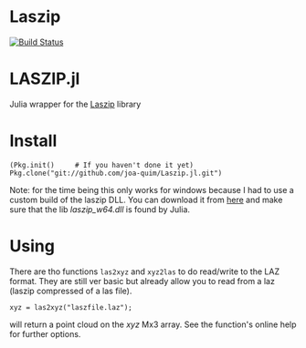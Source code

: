 # Laszip

[![Build Status](https://travis-ci.org/joa-quim/Laszip.jl.svg?branch=master)](https://travis-ci.org/joa-quim/Laszip.jl)

LASZIP.jl
=========

Julia wrapper for the [Laszip](http://www.laszip.org/) library

Install
=======

    (Pkg.init()		# If you haven't done it yet)
    Pkg.clone("git://github.com/joa-quim/Laszip.jl.git")

Note: for the time being this only works for windows because I had to use a custom build of the laszip DLL.
You can download it from [here](http://w3.ualg.pt/~jluis/ftp/laszip_dll_64.zip) and make sure that the lib
*laszip_w64.dll* is found by Julia.


Using
=====

There are tho functions ``las2xyz`` and ``xyz2las`` to do read/write to the LAZ format. They are still ver basic
but already allow you to read from a laz (laszip compressed of a las file).

    xyz = las2xyz("laszfile.laz");

will return a point cloud on the *xyz* Mx3 array. See the function's online help for further options.